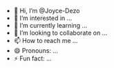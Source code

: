 - 👋 Hi, I’m @Joyce-Dezo
- 👀 I’m interested in ...
- 🌱 I’m currently learning ...
- 💞️ I’m looking to collaborate on ...
- 📫 How to reach me ...
- 😄 Pronouns: ...
- ⚡ Fun fact: ...

<!---
Joyce-Dezo/Joyce-Dezo is a ✨ special ✨ repository because its `README.md` (this file) appears on your GitHub profile.
You can click the Preview link to take a look at your changes.
--->
